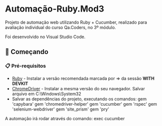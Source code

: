 # Automação-Ruby.Mod3

Projeto de automação web utilizando Ruby + Cucumber, realizado para avaliação individual do curso Qa.Coders, no 3º módulo.

Foi desenvolvido no Visual Studio Code.

## 🚀 Começando

### 📋 Pré-requisitos

* [Ruby](https://rubyinstaller.org/downloads/) - Instalar a versão recomendada marcada por => da sessão <b>WITH DEVKIT</b>
* [ChromeDriver](https://chromedriver.chromium.org/downloads/) - Instalar a mesma versão do seu navegador. Salvar arquivo em C:\Windows\System32
* Salvar as dependências do projeto, executando os comandos:
                gem 'capybara'
                gem 'chromedriver-helper'
                gem 'cucumber'
                gem 'rspec'
                gem 'selenium-webdriver'
                gem 'site_prism'
                gem 'pry'

A automação irá rodar através do comando:
                exec cucumber